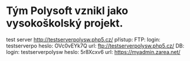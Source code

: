 # Tým Polysoft vznikl jako vysokoškolský projekt.
test server http://testserverpolysw.php5.cz/
přístup: 
FTP: 
login:  testserverpo
heslo:  OVc0vEYk7Q 
url:    ftp://testserverpolysw.php5.cz/
DB:
login:  testserverpolysw
heslo:  5r8Xcxv6
url:    https://myadmin.zarea.net/
